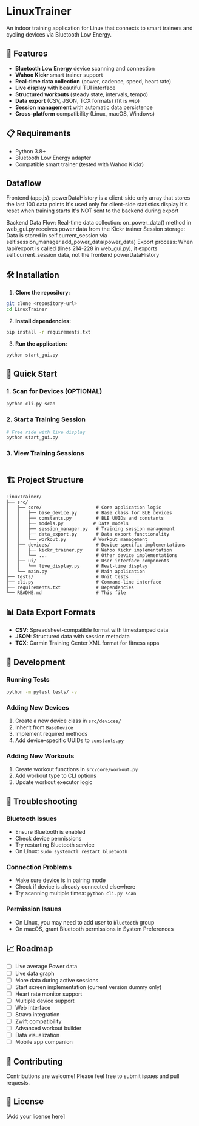 # LinuxTrainer

An indoor training application for Linux that connects to smart trainers and cycling devices via Bluetooth Low Energy.

## 🚀 Features

- **Bluetooth Low Energy** device scanning and connection
- **Wahoo Kickr** smart trainer support
- **Real-time data collection** (power, cadence, speed, heart rate)
- **Live display** with beautiful TUI interface
- **Structured workouts** (steady state, intervals, tempo)
- **Data export** (CSV, JSON, TCX formats) (fit is wip)
- **Session management** with automatic data persistence
- **Cross-platform** compatibility (Linux, macOS, Windows)

## 📋 Requirements

- Python 3.8+
- Bluetooth Low Energy adapter
- Compatible smart trainer (tested with Wahoo Kickr)

## Dataflow
Frontend (app.js):
powerDataHistory is a client-side only array that stores the last 100 data points
It's used only for client-side statistics display 
It's reset when training starts 
It's NOT sent to the backend during export

Backend Data Flow:
Real-time data collection: on_power_data() method in web_gui.py receives power data from the Kickr trainer
Session storage: Data is stored in self.current_session via self.session_manager.add_power_data(power_data) 
Export process: When /api/export is called (lines 214-228 in web_gui.py), 
it exports self.current_session data, not the frontend powerDataHistory

## 🛠️ Installation

1. **Clone the repository:**
```bash
git clone <repository-url>
cd LinuxTrainer
```

2. **Install dependencies:**
```bash
pip install -r requirements.txt
```

3. **Run the application:**
```bash
python start_gui.py 
```

## 🎯 Quick Start

### 1. Scan for Devices (OPTIONAL)
```bash
python cli.py scan
```

### 2. Start a Training Session
```bash
# Free ride with live display
python start_gui.py 

```

### 3. View Training Sessions
```bash

```

## 🏗️ Project Structure

```
LinuxTrainer/
├── src/
│   ├── core/                    # Core application logic
│   │   ├── base_device.py       # Base class for BLE devices
│   │   ├── constants.py         # BLE UUIDs and constants
│   │   ├── models.py           # Data models
│   │   ├── session_manager.py   # Training session management
│   │   ├── data_export.py       # Data export functionality
│   │   └── workout.py          # Workout management
│   ├── devices/                 # Device-specific implementations
│   │   ├── kickr_trainer.py     # Wahoo Kickr implementation
│   │   └── ...                  # Other device implementations
│   ├── ui/                      # User interface components
│   │   └── live_display.py      # Real-time display
│   └── main.py                  # Main application
├── tests/                       # Unit tests
├── cli.py                       # Command-line interface
├── requirements.txt             # Dependencies
└── README.md                    # This file
```


## 📊 Data Export Formats

- **CSV**: Spreadsheet-compatible format with timestamped data
- **JSON**: Structured data with session metadata
- **TCX**: Garmin Training Center XML format for fitness apps

## 🔧 Development

### Running Tests
```bash
python -m pytest tests/ -v
```

### Adding New Devices
1. Create a new device class in `src/devices/`
2. Inherit from `BaseDevice`
3. Implement required methods
4. Add device-specific UUIDs to `constants.py`

### Adding New Workouts
1. Create workout functions in `src/core/workout.py`
2. Add workout type to CLI options
3. Update workout executor logic

## 🐛 Troubleshooting

### Bluetooth Issues
- Ensure Bluetooth is enabled
- Check device permissions
- Try restarting Bluetooth service
- On Linux: `sudo systemctl restart bluetooth`

### Connection Problems
- Make sure device is in pairing mode
- Check if device is already connected elsewhere
- Try scanning multiple times: `python cli.py scan`

### Permission Issues
- On Linux, you may need to add user to `bluetooth` group
- On macOS, grant Bluetooth permissions in System Preferences

## 📈 Roadmap

- [ ] Live average Power data
- [ ] Live data graph
- [ ] More data during active sessions
- [ ] Start screen implementation (current version dummy only)
- [ ] Heart rate monitor support
- [ ] Multiple device support
- [ ] Web interface
- [ ] Strava integration
- [ ] Zwift compatibility
- [ ] Advanced workout builder
- [ ] Data visualization
- [ ] Mobile app companion

## 🤝 Contributing

Contributions are welcome! Please feel free to submit issues and pull requests.

## 📄 License

[Add your license here]


